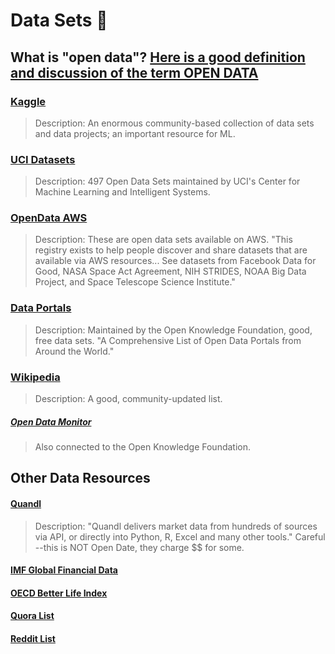 # Data Sets :rocket:

## What is "open data"? [Here is a good definition and discussion of the term OPEN DATA](https://opendatahandbook.org/guide/en/what-is-open-data/)

### [Kaggle](https://www.kaggle.com/)
> Description: An enormous community-based collection of data sets and data projects; an important resource for ML.

### [UCI Datasets](https://archive.ics.uci.edu/ml/datasets.php)
> Description: 497 Open Data Sets maintained by UCI's Center for Machine Learning and Intelligent Systems.

### [OpenData AWS](https://registry.opendata.aws/)
> Description: These are open data sets available on AWS.  "This registry exists to help people discover and share datasets that are available via AWS resources... See datasets from Facebook Data for Good, NASA Space Act Agreement, NIH STRIDES, NOAA Big Data Project, and Space Telescope Science Institute."

### [Data Portals](http://dataportals.org/)
> Description: Maintained by the Open Knowledge Foundation, good, free data sets. "A Comprehensive List of Open Data Portals from Around the World."

### [Wikipedia](https://en.wikipedia.org/wiki/List_of_datasets_for_machine-learning_research)
> Description: A good, community-updated list.

##### [Open Data Monitor](https://opendatamonitor.eu/frontend/web/index.php)
> Also connected to the Open Knowledge Foundation.

## Other Data Resources

#### [Quandl](https://www.quandl.com/)
> Description: "Quandl delivers market data from hundreds of sources via API, or directly into Python, R, Excel and many other tools." Careful --this is NOT Open Date, they charge $$ for some.

#### [IMF Global Financial Data](https://www.imf.org/external/pubs/ft/weo/2016/01/weodata/download.aspx)

#### [OECD Better Life Index](https://stats.oecd.org/Index.aspx?DataSetCode=BLI)

#### [Quora List](https://www.quora.com/Where-can-I-find-large-datasets-open-to-the-public)

#### [Reddit List](https://www.reddit.com/r/datasets/)

